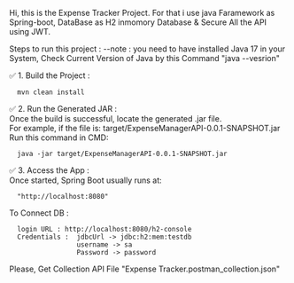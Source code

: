 Hi,
this is the Expense Tracker Project.
For that i use java Faramework as Spring-boot, DataBase as H2 inmomory Database & Secure All the API using JWT.

Steps to run this project :
--note : you need to have installed Java 17 in your System, Check Current Version of Java by this Command "java --vesrion"

✅ 1. Build the Project :

      mvn clean install

✅ 2. Run the Generated JAR :  
      Once the build is successful, locate the generated .jar file.  
      For example, if the file is: 
                    target/ExpenseManagerAPI-0.0.1-SNAPSHOT.jar
      Run this command in CMD:

      java -jar target/ExpenseManagerAPI-0.0.1-SNAPSHOT.jar

✅ 3. Access the App :  
      Once started, Spring Boot usually runs at:

      "http://localhost:8080"



To Connect DB : 

      login URL : http://localhost:8080/h2-console 
      Credentials :  jdbcUrl -> jdbc:h2:mem:testdb  
                     username -> sa
                     Password -> password  

Please, Get Collection API File "Expense Tracker.postman_collection.json" 
     
